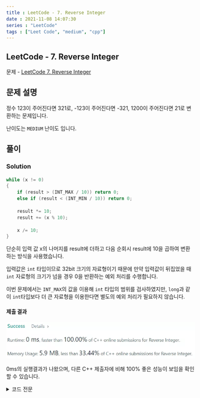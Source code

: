 ```yaml
---
title : LeetCode - 7. Reverse Integer
date : 2021-11-08 14:07:30
series : "LeetCode"
tags : ["Leet Code", "medium", "cpp"]
---
```


## LeetCode - 7. Reverse Integer
문제 - [LeetCode 7. Reverse Integer](https://leetcode.com/problems/reverse-integer/)

## 문제 설명
정수 123이 주어진다면 321로, -123이 주어진다면 -321, 1200이 주어진다면 21로 변환하는 문제입니다.

난이도는 `MEDIUM` 난이도 입니다.

## 풀이
### Solution

```cpp
while (x != 0)
{   
    if (result > (INT_MAX / 10)) return 0;
    else if (result < (INT_MIN / 10)) return 0;

    result *= 10;
    result += (x % 10);

    x /= 10;
}
```
단순히 입력 값 x의 나머지를 result에 더하고 다음 순회시 result에 10을 곱하여 변환하는 방식을 사용했습니다.

입력값은 `int` 타입이므로 32bit 크기의 자료형이기 때문에 만약 입력값이 뒤집었을 때 `int` 자료형의 크기가 넘을 경우 0을 반환하는 예외 처리를 수행합니다.

이번 문제에서는 `INT_MAX`의 값을 이용해 `int` 타입의 범위를 검사하였지만, `long`과 같이 `int`타입보다 더 큰 자료형을 이용한다면 별도의 예외 처리가 필요하지 않습니다.

#### 제출 결과
![Solution 1 result](./assets/images/leet_code/7/result.webp)

0ms의 실행결과가 나왔으며, 다른 C++ 제출자에 비해 100% 좋은 성능이 보임을 확인할 수 있습니다.

<details>
<summary>코드 전문</summary>
    
```cpp
#include <cmath>
#include <climits>

class Solution 
{
public:
    int reverse(int x) 
    {
        if (x == 0) return x;

        int result = 0;

        while (x != 0)
        {   
            if (result > (INT_MAX / 10)) return 0;
            else if (result < (INT_MIN / 10)) return 0;

            result *= 10;
            result += (x % 10);

            x /= 10;
        }

        return result;
    }
};
```

</details>
